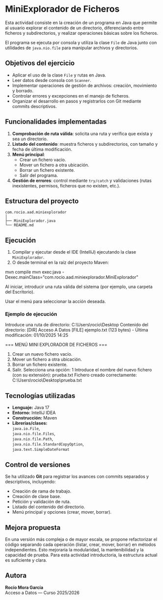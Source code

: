 # MiniExplorador de Ficheros

Esta actividad consiste en la creación de un programa en Java que permite al usuario explorar el contenido de un directorio, diferenciando entre ficheros y subdirectorios, y realizar operaciones básicas sobre los ficheros.

El programa se ejecuta por consola y utiliza la clase `File` de Java junto con utilidades de `java.nio.file` para manipular archivos y directorios.

## Objetivos del ejercicio
- Aplicar el uso de la clase `File` y rutas en Java.
- Leer datos desde consola con `Scanner`.
- Implementar operaciones de gestión de archivos: creación, movimiento y borrado.
- Controlar errores y excepciones en el manejo de ficheros.
- Organizar el desarrollo en pasos y registrarlos con Git mediante commits descriptivos.

## Funcionalidades implementadas
1. **Comprobación de ruta válida**: solicita una ruta y verifica que exista y sea un directorio.
2. **Listado del contenido**: muestra ficheros y subdirectorios, con tamaño y fecha de última modificación.
3. **Menú principal**:
    - Crear un fichero vacío.
    - Mover un fichero a otra ubicación.
    - Borrar un fichero existente.
    - Salir del programa.
4. **Gestión de errores**: control mediante `try/catch` y validaciones (rutas inexistentes, permisos, ficheros que no existen, etc.).

## Estructura del proyecto
```
com.rocio.aad.miniexplorador
│
├── MiniExplorador.java
└── README.md
```

## Ejecución
1. Compilar y ejecutar desde el IDE (IntelliJ) ejecutando la clase `MiniExplorador`.
2. O desde terminal en la raíz del proyecto Maven:


mvn compile
mvn exec:java -Dexec.mainClass="com.rocio.aad.miniexplorador.MiniExplorador"


Al iniciar, introducir una ruta válida del sistema (por ejemplo, una carpeta del Escritorio).

Usar el menú para seleccionar la acción deseada.

### Ejemplo de ejecución

Introduce una ruta de directorio: C:\Users\rocio\Desktop
Contenido del directorio:
[DIR] Acceso A Datos
[FILE] ejemplo.txt (123 bytes) - Última modificación: 01/10/2025 14:25

=== MENÚ MINI EXPLORADOR DE FICHEROS ===
1. Crear un nuevo fichero vacío.
2. Mover un fichero a otra ubicación.
3. Borrar un fichero existente.
4. Salir.
   Selecciona una opción: 1
   Introduce el nombre del nuevo fichero (con su extensión): prueba.txt
   Fichero creado correctamente: C:\Users\rocio\Desktop\prueba.txt

## Tecnologías utilizadas
- **Lenguaje:** Java 17
- **Entorno:** IntelliJ IDEA
- **Construcción:** Maven
- **Librerías/clases:**  
  `java.io.File`,  
  `java.nio.file.Files`,  
  `java.nio.file.Path`,  
  `java.nio.file.StandardCopyOption`,  
  `java.text.SimpleDateFormat`

## Control de versiones
Se ha utilizado **Git** para registrar los avances con commits separados y descriptivos, incluyendo:

- Creación de rama de trabajo.
- Creación de clase base.
- Petición y validación de ruta.
- Listado del contenido del directorio.
- Menú principal y opciones (crear, mover, borrar).

## Mejora propuesta
En una versión más compleja o de mayor escala, se propone refactorizar el código separando cada operación (listar, crear, mover, borrar) 
en métodos independientes. Esto mejoraría la modularidad, la mantenibilidad y la capacidad de prueba. Para esta actividad introductoria, la estructura actual es suficiente y clara.

## Autora
**Rocío Mora García**  
Acceso a Datos — Curso 2025/2026

